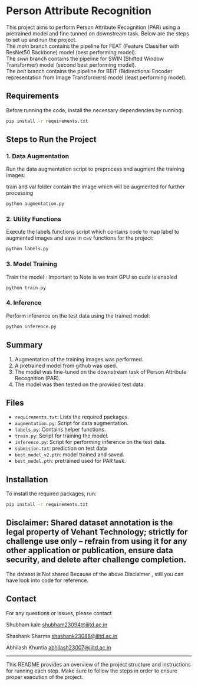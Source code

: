 
# Person Attribute Recognition

This project aims to perform Person Attribute Recognition (PAR) using a pretrained model and fine tunned on downstream task. Below are the steps to set up and run the project.<br>
The *main* branch contains the pipeline for FEAT (Feature Classifier with ResNet50 Backbone) model (best performing model).<br>
The *swin* branch contains the pipeline for SWIN (Shifted Window Transformer) model (second best performing model).<br>
The *beit* branch contains the pipeline for BEiT (Bidirectional Encoder representation from Image Transformers) model (least performing model).<br>

## Requirements

Before running the code, install the necessary dependencies by running:

```bash
pip install -r requirements.txt
```

## Steps to Run the Project

### 1. Data Augmentation

Run the data augmentation script to preprocess and augment the training images:

train and val folder contain the image which will be augmented for further processing

```bash
python augmentation.py
```

### 2. Utility Functions

Execute the labels functions script which contains code to map label to augmented images and save in csv functions for the project:

```bash
python labels.py
```

### 3. Model Training

Train the model :
Important to Note is we train GPU so cuda is enabled 

```bash
python train.py
```

### 4. Inference

Perform inference on the test data using the trained model:

```bash
python inference.py
```

## Summary

1. Augmentation of the training images was performed.
2. A pretrained model from github was used.
3. The model was fine-tuned on the downstream task of Person Attribute Recognition (PAR).
4. The model was then tested on the provided test data.

## Files

- `requirements.txt`: Lists the required packages.
- `augmentation.py`: Script for data augmentation.
- `labels.py`: Contains helper functions.
- `train.py`: Script for training the model.
- `inference.py`: Script for performing inference on the test data.
- `submision.txt`: prediction on test data
- `best_model_v2.pth`: model trained and saved.
- `best_model.pth`: pretrained used for PAR task.

## Installation

To install the required packages, run:

```bash
pip install -r requirements.txt
```

## Disclaimer: Shared dataset annotation is the legal property of Vehant Technology; strictly for challenge use only – refrain from using it for any other application or publication, ensure data security, and delete after challenge completion. 
The dataset is Not shared Because of the above Disclaimer , still you can have look into code for reference.


## Contact

For any questions or issues, please contact 

Shubham kale 
shubham23094@iiitd.ac.in

Shashank Sharma 
shashank23088@iiitd.ac.in

Abhilash Khuntia
abhilash23007@iiitd.ac.in

---

This README provides an overview of the project structure and instructions for running each step. Make sure to follow the steps in order to ensure proper execution of the project.
